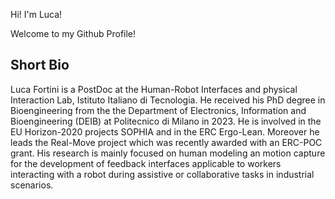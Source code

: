 Hi! I'm Luca!

Welcome to my Github Profile!

## Short Bio
Luca Fortini is a PostDoc at the Human-Robot Interfaces and physical Interaction Lab, Istituto Italiano di Tecnologia. He received his PhD degree in Bioengineering from the the Department of Electronics, Information and Bioengineering (DEIB) at Politecnico di Milano in 2023. He is involved in the EU Horizon-2020 projects SOPHIA and in the ERC Ergo-Lean. Moreover he leads the Real-Move project which was recently awarded with an ERC-POC grant. His research is mainly focused on human modeling an motion capture for the development of feedback interfaces applicable to workers interacting with a robot during assistive or collaborative tasks in industrial scenarios.
